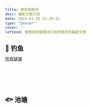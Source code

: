 ```yaml
---
title: 朋友链接池
desc: 最新文章订阅
date: 2024-01-28 21:29:15
type: "banner"
cover: ''
leftend: 使用朋友链接池订阅您朋友的最新文章
---
```


<div class="title-h2-a">
    <div class="title-h2-a-left">
        <h2 style="padding-top: 0;margin:0.6rem 0 0.6rem;">🎣 钓鱼</h2>
        <a href="javascript:fetchRandomPost();" id="random-post-start" style="transition-duration: 0.3s; transform: rotate(63000deg); opacity: 1;" data-pjax-state="">
            <i class="solitude st-restart-line"></i>
        </a>
    </div>
    <div class="title-h2-a-right">
        <a href="/yll/" data-pjax-state="">所有链接</a>
    </div>
</div>
<div id="random-post"></div>

<script>
var fdata = {
    apiurl: "https://github.com/tianpengwan/Scripts-library/blob/main/friends.json", /* 替换为您的API URL */
    defaultFish: 100,
    hungryFish: 100,
}
</script>

<script type="text/javascript" src="https://cdn.cbd.int/solitude-source@1.0.5/js/moment/random_post.min.js"></script>

## 🐟 池塘

<div id="hexo-circle-of-friends-root"></div>
<script>
    let UserConfig = {
        private_api_url: 'https://hexoadmin.20010501.xyz/pub/friends/', /* 替换为您的API URL */
        page_turning_number: 12, /* 点击“加载更多”时加载的文章的最大数量，默认为10 */
        error_img: 'https://sdn.geekzu.org/avatar/57d8260dfb55501c37dde588e7c3852c', /* 加载失败时的默认头像URL */
        sort_rule: 'created' /* 首次进入页面的排序规则 */
    }
</script>
<style>
.cf-article-group {
    margin: 0 -8px;
} 
#random-post {
  min-height: 32px;
  background: var(--efu-card-bg);
  border: var(--style-border-always);
  box-shadow: var(--efu-shadow-border);
  padding: 20px 30px;
  border-radius: 12px;
  margin-top: 8px;
}
.random-friends-post {
  text-decoration: none;
  border-bottom: 2px solid var(--efu-lighttext);
  color: var(--efu-fontcolor);
  font-weight: 700;
  padding: 0 4px;
}
.random-friends-post:hover {
  text-decoration: none;
  border-bottom: 2px solid var(--efu-none);
  color: var(--efu-white);
  background: var(--efu-main);
  border-radius: 4px;
  box-shadow: var(--efu-shadow-main);
}
.random-post-start {
  transition-duration: 0.3s;
}
.random-post-start:hover {
  color: var(--efu-hovertext);
}
#page .title-h2-a {
  display: flex;
  align-items: center;
  justify-content: space-between;
  margin-top: 0.5rem;
}
#page .title-h2-a a {
  margin-left: 0.5rem;
  color: var(--efu-secondtext);
  font-weight: 700;
}
#page .title-h2-a a:hover {
  color: var(--efu-main);
}
#page .title-h2-a .title-h2-a-left {
  display: flex;
  align-items: center;
}
#page .title-h2-a .title-h2-a-right {
  font-size: 14px;
  color: var(--efu-secondtext);
}
</style>
